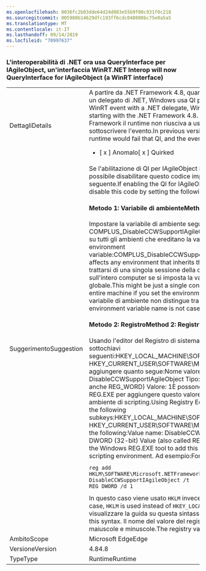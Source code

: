 ```yaml
---
ms.openlocfilehash: 0036fc2b03dde64d24d883e55b9f00c931f0c218
ms.sourcegitcommit: 005980b14629dfc193ff6cdc040800bc75e0a5a5
ms.translationtype: MT
ms.contentlocale: it-IT
ms.lasthandoff: 09/14/2019
ms.locfileid: "70997637"
---
```

### <a name="net-interop-will-now-queryinterface-for-iagileobject-a-winrt-interface"></a><span data-ttu-id="a91dc-101">L'interoperabilità di .NET ora usa QueryInterface per IAgileObject, un'interfaccia WinRT</span><span class="sxs-lookup"><span data-stu-id="a91dc-101">.NET Interop will now QueryInterface for IAgileObject (a WinRT interface)</span></span>

|   |   |
|---|---|
|<span data-ttu-id="a91dc-102">Dettagli</span><span class="sxs-lookup"><span data-stu-id="a91dc-102">Details</span></span>|<span data-ttu-id="a91dc-103">A partire da .NET Framework 4.8, quando si usa un evento WinRT con un delegato di .NET, Windows usa QI per IAgileObject.</span><span class="sxs-lookup"><span data-stu-id="a91dc-103">When using a WinRT event with a .NET delegate, Windows will QI for IAgileObject starting with the .NET Framework 4.8.</span></span>  <span data-ttu-id="a91dc-104">Nelle versioni precedenti di .NET Framework il runtime non riusciva a usare QI e non era possibile sottoscrivere l'evento.</span><span class="sxs-lookup"><span data-stu-id="a91dc-104">In previous versions of the .NET Framework, the runtime would fail that QI, and the event could not be subscribed.</span></span><ul><li><span data-ttu-id="a91dc-105">[ x ] Anomalo</span><span class="sxs-lookup"><span data-stu-id="a91dc-105">[ x ] Quirked</span></span></li></ul>|
|<span data-ttu-id="a91dc-106">Suggerimento</span><span class="sxs-lookup"><span data-stu-id="a91dc-106">Suggestion</span></span>|<span data-ttu-id="a91dc-107">Se l'abilitazione di QI per IAgileObject interrompe l'esecuzione, è possibile disabilitare questo codice impostando la configurazione seguente.</span><span class="sxs-lookup"><span data-stu-id="a91dc-107">If enabling the QI for IAgileObject breaks execution, you can disable this code by setting the following configuration.</span></span> <h4><span data-ttu-id="a91dc-108">Metodo 1: Variabile di ambiente</span><span class="sxs-lookup"><span data-stu-id="a91dc-108">Method 1: Environment variable</span></span></h4> <span data-ttu-id="a91dc-109">Impostare la variabile di ambiente seguente: COMPLUS_DisableCCWSupportIAgileObject=1Questo metodo influisce su tutti gli ambienti che ereditano la variabile.</span><span class="sxs-lookup"><span data-stu-id="a91dc-109">Set the following environment variable:COMPLUS_DisableCCWSupportIAgileObject=1This method affects any environment that inherits this environment variable.</span></span> <span data-ttu-id="a91dc-110">Potrebbe trattarsi di una singola sessione della console o potrebbe influire sull'intero computer se si imposta la variabile di ambiente a livello globale.</span><span class="sxs-lookup"><span data-stu-id="a91dc-110">This might be just a single console session, or it might affect the entire machine if you set the environment variable globally.</span></span> <span data-ttu-id="a91dc-111">Il nome della variabile di ambiente non distingue tra maiuscole e minuscole.</span><span class="sxs-lookup"><span data-stu-id="a91dc-111">The environment variable name is not case-sensitive.</span></span> <h4><span data-ttu-id="a91dc-112">Metodo 2: Registro</span><span class="sxs-lookup"><span data-stu-id="a91dc-112">Method 2: Registry</span></span></h4> <span data-ttu-id="a91dc-113">Usando l'editor del Registro di sistema (regedit.exe), trovare una delle sottochiavi seguenti:HKEY_LOCAL_MACHINE\SOFTWARE\Microsoft.NETFramework HKEY_CURRENT_USER\SOFTWARE\Microsoft.NETFrameworkIn seguito aggiungere quanto segue:Nome valore: DisableCCWSupportIAgileObject Tipo: valore DWORD (32-bit) (detto anche REG_WORD) Valore: 1È possono usare lo strumento Windows REG.EXE per aggiungere questo valore da una riga di comando o da un ambiente di scripting.</span><span class="sxs-lookup"><span data-stu-id="a91dc-113">Using Registry Editor (regedit.exe), find either of the following subkeys:HKEY_LOCAL_MACHINE\SOFTWARE\Microsoft.NETFramework HKEY_CURRENT_USER\SOFTWARE\Microsoft.NETFrameworkThen add the following:Value name: DisableCCWSupportIAgileObject Type: DWORD (32-bit) Value (also called REG_WORD) Value: 1You can use the Windows REG.EXE tool to add this value from a command-line or scripting environment.</span></span> <span data-ttu-id="a91dc-114">Ad esempio:</span><span class="sxs-lookup"><span data-stu-id="a91dc-114">For example:</span></span><pre><code class="lang-console">reg add HKLM\SOFTWARE\Microsoft\.NETFramework /v DisableCCWSupportIAgileObject /t REG_DWORD /d 1&#13;&#10;</code></pre><span data-ttu-id="a91dc-115">In questo caso viene usato <code>HKLM</code> invece di <code>HKEY_LOCAL_MACHINE</code>.</span><span class="sxs-lookup"><span data-stu-id="a91dc-115">In this case, <code>HKLM</code> is used instead of <code>HKEY_LOCAL_MACHINE</code>.</span></span> <span data-ttu-id="a91dc-116">Usare <code>reg add /?</code> per visualizzare la guida su questa sintassi.</span><span class="sxs-lookup"><span data-stu-id="a91dc-116">Use <code>reg add /?</code> to see help on this syntax.</span></span> <span data-ttu-id="a91dc-117">Il nome del valore del registro di sistema non distingue tra maiuscole e minuscole.</span><span class="sxs-lookup"><span data-stu-id="a91dc-117">The registry value name is not case-sensitive.</span></span>|
|<span data-ttu-id="a91dc-118">Ambito</span><span class="sxs-lookup"><span data-stu-id="a91dc-118">Scope</span></span>|<span data-ttu-id="a91dc-119">Microsoft Edge</span><span class="sxs-lookup"><span data-stu-id="a91dc-119">Edge</span></span>|
|<span data-ttu-id="a91dc-120">Versione</span><span class="sxs-lookup"><span data-stu-id="a91dc-120">Version</span></span>|<span data-ttu-id="a91dc-121">4.8</span><span class="sxs-lookup"><span data-stu-id="a91dc-121">4.8</span></span>|
|<span data-ttu-id="a91dc-122">Type</span><span class="sxs-lookup"><span data-stu-id="a91dc-122">Type</span></span>|<span data-ttu-id="a91dc-123">Runtime</span><span class="sxs-lookup"><span data-stu-id="a91dc-123">Runtime</span></span>|
